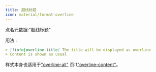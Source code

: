 ```yaml
---
title: 超线标题
icon: material/format-overline
---
```


点名元数据:"超线标题"

用法 :

```md
> [!info|overline-title] The title will be displayed as overline
> Content is shown as usual
```

样式本身也适用于["overline-all"](../combined-styling/page-21.md)
页:1["overline-content"](../content-styling/page-11.md)。

